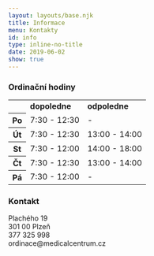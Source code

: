 ```yaml
---
layout: layouts/base.njk
title: Informace
menu: Kontakty
id: info
type: inline-no-title
date: 2019-06-02
show: true
---
```


<div class="col-md-6">
<h3>Ordinační hodiny</h3>
<table class="table table-bordered">
    <tr>
        <td></td>
        <td class="info"><strong>dopoledne</strong></td>
        <td><strong>odpoledne</strong></td>
    </tr>
    <tr>
        <th>Po</th>
        <td class="info">7:30 - 12:30</td>
        <td>-</td>
    </tr>
    <tr>
        <th>Út</th>
        <td class="info">7:30 - 12:30</td>
        <td>13:00 - 14:00</td>
    </tr>
    <tr>
        <th>St</th>
        <td class="info">7:30 - 12:00</td>
        <td>14:00 - 18:00</td>
    </tr>
    <tr>
        <th>Čt</th>
        <td class="info">7:30 - 12:30</td>
        <td>13:00 - 14:00</td>
    </tr>
    <tr>
        <th>Pá</th>
        <td class="info">7:30 - 12:00</td>
        <td>-</td>
    </tr>
</table>
</div>
<div class="col-md-6">
<h3>Kontakt</h3>

<div class="jumbotron">
    <p class="lead">
        Plachého 19<br /> 301 00 Plzeň<br />
        <span class="glyphicon glyphicon-phone-alt" aria-hidden="true"></span> 377 325 998<br />
        <span class="glyphicon glyphicon-envelope" aria-hidden="true"></span> ordinace<span style="display: none;">NOSPAM</span>@medicalcentrum.cz
    </p>
</div>
</div>